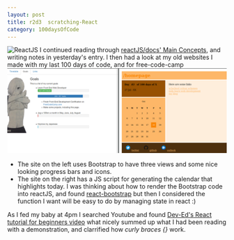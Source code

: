 ```yaml
---
layout: post
title: r2d3  scratching-React
category: 100daysOfCode
---
```

![ReactJS](images/icon-ReactJS.ico)
I continued reading through [reactJS/docs' Main Concepts](https://reactjs.org/docs/conditional-rendering.html), and writing notes in yesterday's entry.
I then had a look at my old websites I made with my last 100 days of code, and for free-code-camp
![old websites](images/r2d3.png)
* The site on the left uses Bootstrap to have three views and some nice looking progress bars and icons.
* The site on the right has a JS script for generating the calendar that highlights today.
I was thinking about how to render the Bootstrap code into reactJS, and found [react-bootstrap](https://react-bootstrap.github.io/) but then I considered the function I want will be easy to do by managing state in react :)

As I fed my baby at 4pm I searched Youtube and found [Dev-Ed's React tutorial for beginners video](https://www.youtube.com/watch?v=dGcsHMXbSOA) what nicely summed up what I had been reading with a demonstration, and clarrified how _curly braces {}_ work.